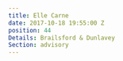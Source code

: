 ```yaml
---
title: Elle Carne
date: 2017-10-18 19:55:00 Z
position: 44
Details: Brailsford & Dunlavey
Section: advisory
---
```


